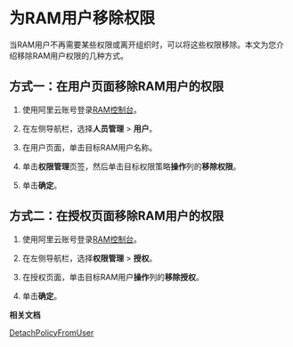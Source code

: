 # 为RAM用户移除权限

当RAM用户不再需要某些权限或离开组织时，可以将这些权限移除。本文为您介绍移除RAM用户权限的几种方式。

## 方式一：在用户页面移除RAM用户的权限

1.  使用阿里云账号登录[RAM控制台](https://ram.console.aliyun.com/)。

2.  在左侧导航栏，选择**人员管理** \> **用户**。

3.  在用户页面，单击目标RAM用户名称。

4.  单击**权限管理**页签，然后单击目标权限策略**操作**列的**移除权限**。

5.  单击**确定**。


## 方式二：在授权页面移除RAM用户的权限

1.  使用阿里云账号登录[RAM控制台](https://ram.console.aliyun.com/)。

2.  在左侧导航栏，选择**权限管理** \> **授权**。

3.  在授权页面，单击目标RAM用户**操作**列的**移除授权**。

4.  单击**确定**。


**相关文档**  


[DetachPolicyFromUser](/intl.zh-CN/API参考/API参考（RAM）/权限策略管理接口/DetachPolicyFromUser.md)

